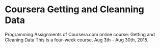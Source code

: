 # Coursera Getting and Cleanning Data
Programming Assignments of Coursera.com online course: Getting and Cleaning Data
This is a four-week course. Aug 3th - Aug 30th, 2015.
